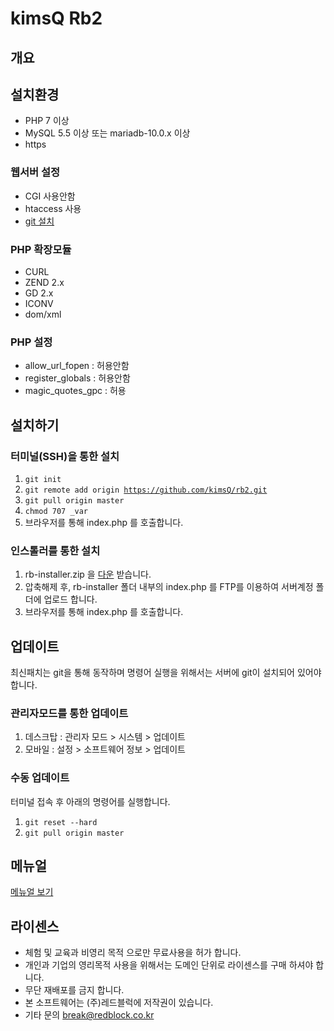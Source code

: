 # kimsQ Rb2

## 개요

## 설치환경

- PHP 7 이상
- MySQL 5.5 이상 또는 mariadb-10.0.x 이상
- https

### 웹서버 설정
- CGI 사용안함
- htaccess 사용
- [git 설치](https://git-scm.com/book/ko/v2/%EC%8B%9C%EC%9E%91%ED%95%98%EA%B8%B0-Git-%EC%84%A4%EC%B9%98)


### PHP 확장모듈
- CURL
- ZEND 2.x
- GD 2.x
- ICONV
- dom/xml

### PHP 설정
- allow_url_fopen : 허용안함
- register_globals : 허용안함
- magic_quotes_gpc : 허용


## 설치하기

### 터미널(SSH)을 통한 설치
1. <code>git init</code>
1. <code>git remote add origin https://github.com/kimsQ/rb2.git</code>
1. <code>git pull origin master</code>
1. <code>chmod 707  _var</code>
1. 브라우저를 통해 index.php 를 호출합니다.

### 인스톨러를 통한 설치
1. rb-installer.zip 을 [다운](https://github.com/kimsQ/rb2/archive/installer.zip) 받습니다.
1. 압축해제 후, rb-installer 폴더 내부의 index.php 를 FTP를 이용하여 서버계정 폴더에 업로드 합니다.
1. 브라우저를 통해 index.php 를 호출합니다.

## 업데이트

최신패치는 git을 통해 동작하며 명령어 실행을 위해서는 서버에 git이 설치되어 있어야 합니다.

### 관리자모드를 통한 업데이트
1. 데스크탑 : 관리자 모드 > 시스템 > 업데이트
1. 모바일 : 설정 > 소프트웨어 정보 > 업데이트

### 수동 업데이트
터미널 접속 후 아래의 명령어를 실행합니다.
1. <code>git reset --hard</code>
1. <code>git pull origin master</code>


## 메뉴얼

[메뉴얼 보기](http://kimsq.com/docs)


## 라이센스
- 체험 및 교육과 비영리 목적 으로만 무료사용을 허가 합니다.
- 개인과 기업의 영리목적 사용을 위해서는 도메인 단위로 라이센스를 구매 하셔야 합니다.
- 무단 재배포를 금지 합니다.
- 본 소프트웨어는 (주)레드블럭에 저작권이 있습니다.
- 기타 문의 break@redblock.co.kr
